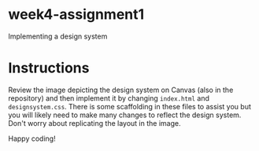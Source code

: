 # week4-assignment1
Implementing a design system

# Instructions

Review the image depicting the design system on Canvas (also in the repository) and then implement it by changing `index.html` and `designsystem.css`. There is some scaffolding in these files to assist you but you will likely need to make many changes to reflect the design system. Don't worry about replicating the layout in the image.

Happy coding!
